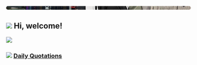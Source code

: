 <p align="center">
  <img 
    src="https://raw.githubusercontent.com/MaryamKalantarii/MaryamKalantarii/main/assets/photo21230138328.jpg"
    width="100%"
    style="max-height:10px; border-radius:15px; object-fit:cover;"
  />
</p>



<h2> <img src="https://emojis.slackmojis.com/emojis/images/1588315024/8823/hyperkitty.gif?1588315024" width="30" /> Hi, welcome! </h2>
<img src="https://media.giphy.com/media/mGcNjsfWAjY5AEZNw6/giphy.gif" width="50">

<h3> <img src="https://emojis.slackmojis.com/emojis/images/1621024394/39092/cat-roll.gif?1621024394" width="28" /> <a href="https://github.com/xrkffgg/xrkffgg/blob/master/quotations.md"> Daily Quotations</a></h3>






